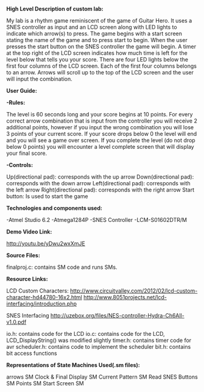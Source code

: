 **High Level Description of custom lab:**

My lab is a rhythm game reminiscent of the game of Guitar Hero. It uses a SNES controller as input and an LCD screen along with LED lights to indicate which arrow(s) to press. The game begins with a start screen stating the name of the game and to press start to begin. When the user presses the start button on the SNES controller the game will begin. A timer at the top right of the LCD screen indicates how much time is left for the level below that tells you your score. There are four LED lights below the first four columns of the LCD screen. Each of the first four columns belongs to an arrow. Arrows will scroll up to the top of the LCD screen and the user will input the combination.


**User Guide:**

**-Rules:**

The level is 60 seconds long and your score begins at 10 points.
For every correct arrow combination that is input from the controller you will receive 2 
additional points, however if you input the wrong combination you will lose 3 points of your 
current score. If your score drops below 0 the level will end 	and you will see a game over 
screen. If you complete the level (do not drop below  0 points) you will encounter a level 
complete screen that will display your final score.

**-Controls:**

Up(directional pad): corresponds with the up arrow
Down(directional pad): corresponds with the down arrow
Left(directional pad): corresponds with the left arrow
Right(directional pad): corresponds with the right arrow
Start button: Is used to start the game

**Technologies and components used:**

-Atmel Studio 6.2
-Atmega1284P
-SNES Controller
-LCM-S01602DTR/M


**Demo Video Link:**

http://youtu.be/yDwu2wxXmJE

**Source Files:**

finalproj.c: contains SM code and runs SMs.

**Resource Links:**

LCD Custom Characters:
http://www.circuitvalley.com/2012/02/lcd-custom-character-hd44780-16x2.html
http://www.8051projects.net/lcd-interfacing/introduction.php

SNES Interfacing
http://uzebox.org/files/NES-controller-Hydra-Ch6All-v1.0.pdf

io.h: contains code for the LCD
io.c: contains code for the LCD, LCD_DisplayString() was modified slightly
timer.h: contains timer code for avr
scheduler.h: contains code to implement the scheduler
bit.h: contains bit access functions

**Representations of State Machines Used(.sm files):**

arrows SM
Clock & Final Display SM
Current Pattern SM
Read SNES Buttons SM
Points SM
Start Screen SM
